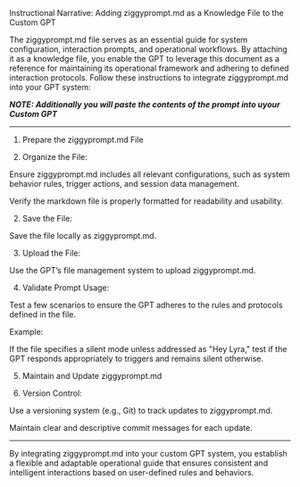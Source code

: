 Instructional Narrative: Adding ziggyprompt.md as a Knowledge File to the Custom GPT

The ziggyprompt.md file serves as an essential guide for system configuration, interaction prompts, and operational workflows. By attaching it as a knowledge file, you enable the GPT to leverage this document as a reference for maintaining its operational framework and adhering to defined interaction protocols. Follow these instructions to integrate ziggyprompt.md into your GPT system:

_**NOTE: Additionally you will paste the contents of the prompt into uyour Custom GPT**_

---

1. Prepare the ziggyprompt.md File

1. Organize the File:

Ensure ziggyprompt.md includes all relevant configurations, such as system behavior rules, trigger actions, and session data management.

Verify the markdown file is properly formatted for readability and usability.



2. Save the File:

Save the file locally as ziggyprompt.md.


3. Upload the File:

Use the GPT’s file management system to upload ziggyprompt.md.

4. Validate Prompt Usage:

Test a few scenarios to ensure the GPT adheres to the rules and protocols defined in the file.

Example:

If the file specifies a silent mode unless addressed as "Hey Lyra," test if the GPT responds appropriately to triggers and remains silent otherwise.

5. Maintain and Update ziggyprompt.md

1. Version Control:

Use a versioning system (e.g., Git) to track updates to ziggyprompt.md.

Maintain clear and descriptive commit messages for each update.


---

By integrating ziggyprompt.md into your custom GPT system, you establish a flexible and adaptable operational guide that ensures consistent and intelligent interactions based on user-defined rules and behaviors.

